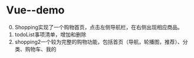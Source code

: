 # Vue--demo
0. Shopping实现了一个购物首页，点击左侧导航栏，在右侧出现相应商品。
1. todoList事项清单，增加和删除
2. shopping2一个较为完整的购物功能，包括首页（导航，轮播图，推荐）、分类、购物车、我的

